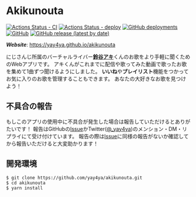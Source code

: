 Akikunouta
=========

[![Actions Status - CI](https://github.com/yay4ya/akikunouta/workflows/CI/badge.svg)](https://github.com/yay4ya/akikunouta/actions?query=workflow%3A%22CI)
[![Actions Status - deploy](https://github.com/yay4ya/akikunouta/workflows/deploy/badge.svg)](https://github.com/yay4ya/akikunouta/actions?query=workflow%3A%22deploy)
[![GitHub deployments](https://img.shields.io/github/deployments/yay4ya/akikunouta/github-pages)](https://yay4ya.github.io/akikunouta/)
[![GitHub](https://img.shields.io/github/license/yay4ya/akikunouta)](https://github.com/yay4ya/akikunouta/blob/master/LICENSE)
[![GitHub release (latest by date)](https://img.shields.io/github/v/release/yay4ya/akikunouta)](https://github.com/yay4ya/akikunouta/)

***Website***: https://yay4ya.github.io/akikunouta

にじさんじ</b>所属のバーチャルライバー[**鈴谷アキ**](https://twitter.com/aki_suzuya)くんのお歌をより手軽に聞くためのWebアプリです。
アキくんがこれまでに配信や歌ってみた動画で歌ったお歌を集めて1曲ずつ聞けるようにしました。
**いいね**や**プレイリスト**機能をつかってお気に入りのお歌を管理することもできます。
あなたの大好きなお歌を見つけよう！


## 不具合の報告

もしこのアプリの使用中に不具合が発生した場合は報告していただけるとありがたいです！
報告はGitHubの[Issue](https://github.com/yay4ya/akikunouta/issues)かTwitter([@_yay4ya](https://twitter.com/_yay4ya))のメンション・DM・リプライにて受け付けています。
報告の際は[Issue](https://github.com/yay4ya/akikunouta/issues)に同様の報告がないか確認してから報告いただけると大変助かります！


## 開発環境

```
$ git clone https://github.com/yay4ya/akikunouta.git
$ cd akikunouta
$ yarn install
```
